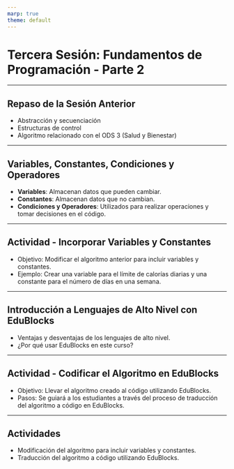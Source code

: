 ```yaml
---
marp: true
theme: default
---
```


# Tercera Sesión: Fundamentos de Programación - Parte 2

---

## Repaso de la Sesión Anterior

- Abstracción y secuenciación
- Estructuras de control
- Algoritmo relacionado con el ODS 3 (Salud y Bienestar)

---

## Variables, Constantes, Condiciones y Operadores

- **Variables**: Almacenan datos que pueden cambiar.
- **Constantes**: Almacenan datos que no cambian.
- **Condiciones y Operadores**: Utilizados para realizar operaciones y tomar decisiones en el código.

---

## Actividad - Incorporar Variables y Constantes

- Objetivo: Modificar el algoritmo anterior para incluir variables y constantes.
- Ejemplo: Crear una variable para el límite de calorías diarias y una constante para el número de días en una semana.

---

## Introducción a Lenguajes de Alto Nivel con EduBlocks

- Ventajas y desventajas de los lenguajes de alto nivel.
- ¿Por qué usar EduBlocks en este curso?

---

## Actividad - Codificar el Algoritmo en EduBlocks

- Objetivo: Llevar el algoritmo creado al código utilizando EduBlocks.
- Pasos: Se guiará a los estudiantes a través del proceso de traducción del algoritmo a código en EduBlocks.

---

## Actividades

- Modificación del algoritmo para incluir variables y constantes.
- Traducción del algoritmo a código utilizando EduBlocks.
